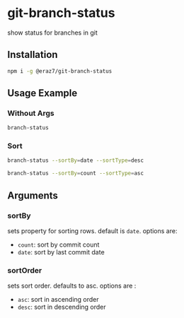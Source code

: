 # git-branch-status
show status for branches in git

## Installation
```bash
npm i -g @eraz7/git-branch-status
```
## Usage Example
### Without Args
```bash
branch-status
```
### Sort
```bash
branch-status --sortBy=date --sortType=desc
```
```bash
branch-status --sortBy=count --sortType=asc
```
## Arguments
### sortBy
sets property for sorting rows. default is `date`. options are:
* `count`: sort by commit count
* `date`: sort by last commit date 
### sortOrder
sets sort order. defaults to asc. options are : 
* `asc`: sort in ascending order
* `desc`: sort in descending order
